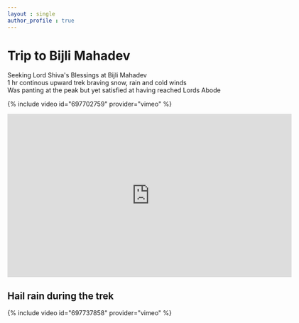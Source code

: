 ```yaml
---
layout : single
author_profile : true
---  
```


# Trip to Bijli Mahadev  

Seeking Lord Shiva's Blessings at Bijli Mahadev  
1 hr continous upward trek braving snow, rain and cold winds  
Was panting at the peak but yet satisfied at having reached Lords Abode  


{% include video id="697702759" provider="vimeo" %}  

<iframe title="vimeo-player" src="https://player.vimeo.com/video/697702759?h=a4482c7e95" width="640" height="368" frameborder="0" allowfullscreen></iframe>  

## Hail rain during the trek  

{% include video id="697737858" provider="vimeo" %}
